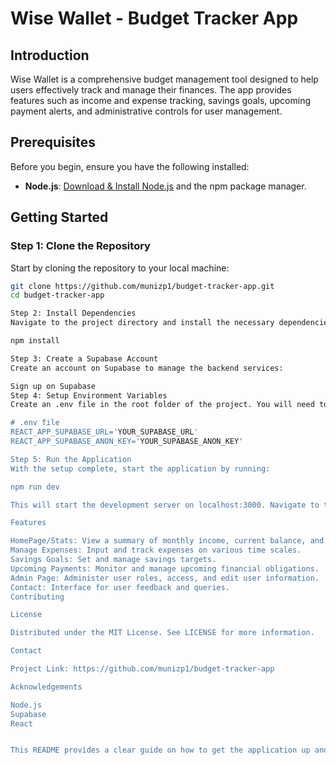 # Wise Wallet - Budget Tracker App

## Introduction
Wise Wallet is a comprehensive budget management tool designed to help users effectively track and manage their finances. The app provides features such as income and expense tracking, savings goals, upcoming payment alerts, and administrative controls for user management.

## Prerequisites
Before you begin, ensure you have the following installed:
- **Node.js**: [Download & Install Node.js](https://nodejs.org/en/) and the npm package manager.

## Getting Started

### Step 1: Clone the Repository
Start by cloning the repository to your local machine:
```bash
git clone https://github.com/munizp1/budget-tracker-app.git
cd budget-tracker-app

Step 2: Install Dependencies
Navigate to the project directory and install the necessary dependencies:

npm install

Step 3: Create a Supabase Account
Create an account on Supabase to manage the backend services:

Sign up on Supabase
Step 4: Setup Environment Variables
Create an .env file in the root folder of the project. You will need to fill in the details from your Supabase project's settings:

# .env file
REACT_APP_SUPABASE_URL='YOUR_SUPABASE_URL'
REACT_APP_SUPABASE_ANON_KEY='YOUR_SUPABASE_ANON_KEY'

Step 5: Run the Application
With the setup complete, start the application by running:

npm run dev

This will start the development server on localhost:3000. Navigate to this URL in a web browser to view and interact with the application.

Features

HomePage/Stats: View a summary of monthly income, current balance, and spending.
Manage Expenses: Input and track expenses on various time scales.
Savings Goals: Set and manage savings targets.
Upcoming Payments: Monitor and manage upcoming financial obligations.
Admin Page: Administer user roles, access, and edit user information.
Contact: Interface for user feedback and queries.
Contributing

License

Distributed under the MIT License. See LICENSE for more information.

Contact

Project Link: https://github.com/munizp1/budget-tracker-app

Acknowledgements

Node.js
Supabase
React


This README provides a clear guide on how to get the application up and running, alongside links to relevant resources. You can adjust the content as necessary to better fit your project specifics or add any additional sections that may be relevant.
